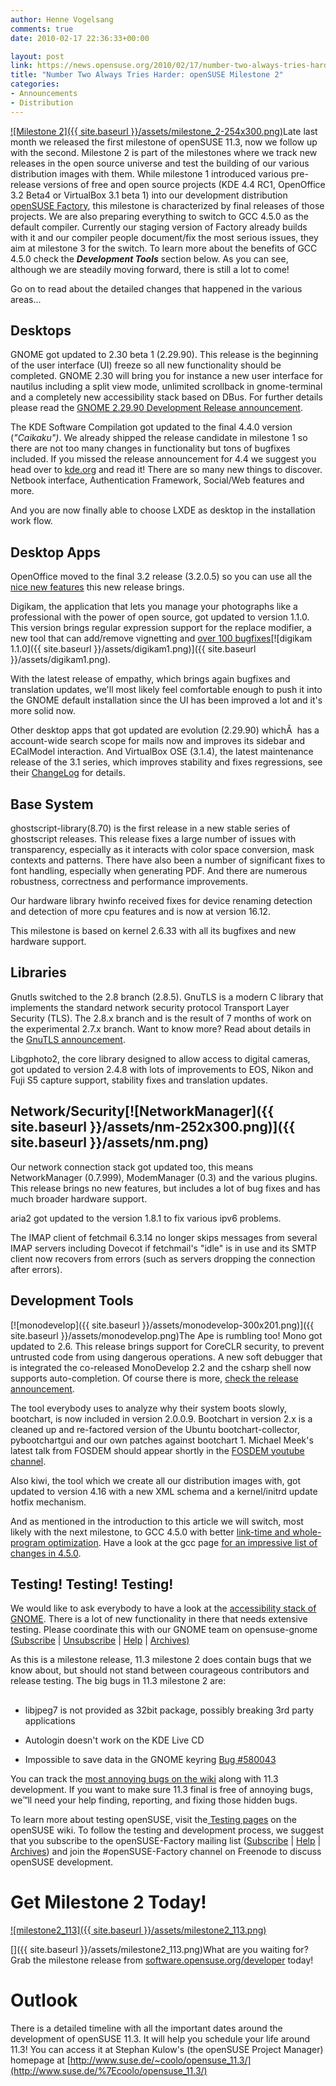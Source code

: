 ```yaml
---
author: Henne Vogelsang
comments: true
date: 2010-02-17 22:36:33+00:00

layout: post
link: https://news.opensuse.org/2010/02/17/number-two-always-tries-harder-opensuse-milestone-2/
title: "Number Two Always Tries Harder: openSUSE Milestone 2"
categories:
- Announcements
- Distribution
---
```

[![Milestone 2]({{ site.baseurl }}/assets/milestone_2-254x300.png)](http://software.opensuse.org/developer)Late last month we released the first milestone of openSUSE 11.3, now we follow up with the second. Milestone 2 is part of the milestones where we track new releases in the open source universe and test the building of our various distribution images with them. While milestone 1 introduced various pre-release versions of free and open source projects (KDE 4.4 RC1, OpenOffice 3.2 Beta4 or VirtualBox 3.1 beta 1) into our development distribution [openSUSE Factory](http://en.opensuse.org/Factory), this milestone is characterized by final releases of those projects. We are also preparing everything to switch to GCC 4.5.0  as the default compiler. Currently our staging version of Factory already builds with it and our compiler people document/fix the most serious issues, they aim at milestone 3 for the switch. To learn more about the benefits of GCC 4.5.0 check the _**Development Tools**_ section below.  As you can see, although we are steadily moving forward, there is still a lot to come!

Go on to read about the detailed changes that happened in the various areas...

<!-- more -->


## Desktops


GNOME got updated to 2.30 beta 1 (2.29.90). This release is the beginning of the user interface (UI) freeze so all new functionality should be completed. GNOME 2.30 will bring you for instance a new user interface for nautilus including a split view mode, unlimited scrollback in gnome-terminal and a completely new accessibility stack based on DBus. For further details please read the [GNOME 2.29.90 Development Release announcement](http://permalink.gmane.org/gmane.comp.gnome.devel.announce/81).

The KDE Software Compilation got updated to the final 4.4.0 version (_"Caikaku")_.  We already shipped the release candidate in milestone 1 so there are not too many changes in functionality but tons of bugfixes included. If you missed the release announcement for 4.4 we suggest you head over to [kde.org](http://kde.org/announcements/4.4/) and read it! There are so many new things to discover. Netbook interface, Authentication Framework, Social/Web features and more.

And you are now finally able to choose LXDE as desktop in the installation work flow.


## Desktop Apps


OpenOffice moved to the final 3.2 release (3.2.0.5) so you can use all the [nice new features](http://www.openoffice.org/dev_docs/features/3.2/) this new release brings.

Digikam, the application that lets you manage your photographs like a professional with the power of open source, got updated to version 1.1.0. This version brings regular expression support for the replace modifier, a new tool that can add/remove vignetting and [over 100 bugfixes](http://www.digikam.org/drupal/node/497)[![digikam 1.1.0]({{ site.baseurl }}/assets/digikam1.png)]({{ site.baseurl }}/assets/digikam1.png).

With the latest release of empathy, which brings again bugfixes and translation updates, we'll most likely feel comfortable enough to push it into the GNOME default installation since the UI has been improved a lot and it's more solid now.

Other desktop apps that got updated are evolution (2.29.90) whichÂ  has a account-wide search scope for mails now and improves  its sidebar and ECalModel interaction. And VirtualBox OSE (3.1.4), the latest maintenance release of  the 3.1 series,  which improves stability and fixes regressions, see their [ ChangeLog](http://www.virtualbox.org/wiki/Changelog) for  details.


## Base System


ghostscript-library(8.70) is the first release in a new stable series of ghostscript releases. This release fixes a large number of issues with transparency, especially as it interacts with color space conversion, mask contexts and patterns. There have also been a number of significant fixes to font handling, especially when generating PDF. And there are numerous robustness, correctness and performance improvements.

Our hardware library hwinfo received fixes for device renaming detection and detection of more cpu features and is now at version 16.12.

This milestone is based on kernel 2.6.33 with all its bugfixes and new hardware support.


## Libraries


Gnutls switched to the 2.8 branch (2.8.5). GnuTLS is a modern C library that implements the standard network security protocol Transport Layer Security (TLS). The 2.8.x branch and is the result of 7 months of work on the experimental 2.7.x branch. Want to know more? Read about details in the [GnuTLS announcement](http://article.gmane.org/gmane.network.gnutls.general/1646).

Libgphoto2, the core library designed to allow access to digital cameras, got updated to version 2.4.8 with lots of improvements to EOS, Nikon and Fuji S5 capture support, stability fixes and translation updates.


## Network/Security[![NetworkManager]({{ site.baseurl }}/assets/nm-252x300.png)]({{ site.baseurl }}/assets/nm.png)


Our network connection stack got updated too, this means NetworkManager (0.7.999), ModemManager (0.3) and the various plugins. This release brings no new features, but includes a lot of bug fixes and has much broader hardware support.

aria2 got updated to the version 1.8.1 to fix various ipv6 problems.

The IMAP client of fetchmail 6.3.14 no longer skips messages from several IMAP servers including Dovecot if fetchmail's "idle" is in use and its SMTP client now recovers from errors (such as servers dropping the connection after errors).


## Development Tools


[![monodevelop]({{ site.baseurl }}/assets/monodevelop-300x201.png)]({{ site.baseurl }}/assets/monodevelop.png)The Ape is rumbling too! Mono got updated to 2.6. This release brings support for CoreCLR security, to prevent untrusted code from using dangerous operations. A new soft debugger that is integrated the co-released MonoDevelop 2.2 and the csharp shell now supports auto-completion. Of course there is more, [check the release announcement](http://www.mono-project.com/Release_Notes_Mono_2.6).

The tool everybody uses to analyze why their system boots slowly, bootchart, is now included in version 2.0.0.9. Bootchart in version 2.x is a cleaned up and re-factored version of the Ubuntu bootchart-collector, pybootchartgui and our own patches against bootchart 1. Michael Meek's latest talk from FOSDEM should appear shortly in the [FOSDEM youtube channel](http://www.youtube.com/fosdemtalks).

Also kiwi, the tool which we create all our distribution images with, got updated to version 4.16 with a new XML schema and a kernel/initrd update hotfix mechanism.

And as mentioned in the introduction to this article we will switch, most likely with the next milestone, to GCC 4.5.0 with better [link-time and whole-program optimization](http://gcc.gnu.org/wiki/LinkTimeOptimization). Have a look at the gcc page [for an impressive list of changes in 4.5.0](http://gcc.gnu.org/gcc-4.5/changes.html).


## Testing! Testing! Testing!


We would like to ask everybody to have a look at the [accessibility stack of GNOME](http://projects.gnome.org/accessibility/). There is a lot of new functionality in there that needs extensive testing. Please coordinate this with our GNOME team on opensuse-gnome [(Subscribe](mailto:opensuse-gnome+subscribe@opensuse.org) | [Unsubscribe](mailto:opensuse-gnome+unsubscribe@opensuse.org) | [Help](mailto:opensuse-gnome+help@opensuse.org) | [Archives)
](http://lists.opensuse.org/opensuse-gnome/)

As this is a milestone release, 11.3 milestone 2 does contain bugs that we know about, but should not stand between courageous contributors and release testing. The big bugs in 11.3 milestone 2 are:


## 





	
  * libjpeg7 is not provided as 32bit package, possibly breaking 3rd party  applications

	
  * Autologin doesn't work on the KDE Live CD

	
  * Impossible to save data in the GNOME keyring [Bug #580043](https://bugzilla.novell.com/show_bug.cgi?id=580043)


You can track the [most annoying bugs on the wiki](http://en.opensuse.org/Bugs:Most_Annoying_Bugs_11.3_dev) along with 11.3 development. If you want to make sure 11.3 final is free of annoying bugs, we™ll need your help finding, reporting, and fixing those hidden bugs.

To learn more about testing openSUSE, visit the[ Testing pages](http://en.opensuse.org/Testing) on the openSUSE wiki. To follow the testing and development process, we suggest that you subscribe to the openSUSE-Factory mailing list ([Subscribe](mailto:opensuse-factory+subscribe@opensuse.org) | [Help](mailto:opensuse-factory+help@opensuse.org) | [Archives](http://lists.opensuse.org/opensuse-factory/)) and join the #openSUSE-Factory channel on Freenode to discuss openSUSE development.


# Get Milestone 2 Today!




[![milestone2_113]({{ site.baseurl }}/assets/milestone2_113.png)](http://software.opensuse.org/developer)




[]({{ site.baseurl }}/assets/milestone2_113.png)What are you waiting for? Grab the milestone release from [software.opensuse.org/developer](http://software.opensuse.org/developer) today!





# Outlook


There is a detailed timeline with all the important dates around the development of openSUSE 11.3. It will help you schedule your life around 11.3! You can access it at Stephan Kulow's (the openSUSE Project Manager) homepage at [http://www.suse.de/~coolo/opensuse_11.3/](http://www.suse.de/%7Ecoolo/opensuse_11.3/)		
